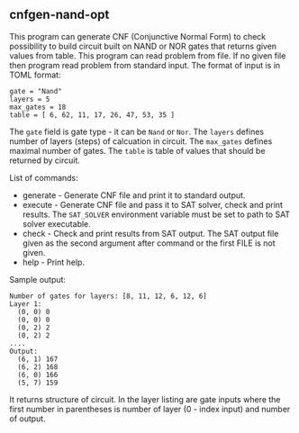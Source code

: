 ## cnfgen-nand-opt

This program can generate CNF (Conjunctive Normal Form) to check possibility to build
circuit built on NAND or NOR gates that returns given values from table.
This program can read problem from file. If no given file then program read problem
from standard input. The format of input is in TOML format:

```
gate = "Nand"
layers = 5
max_gates = 18
table = [ 6, 62, 11, 17, 26, 47, 53, 35 ]
```

The `gate` field is gate type - it can be `Nand` or `Nor`. The `layers` defines number
of layers (steps) of calcuation in circuit. The `max_gates` defines maximal number of
gates. The `table` is table of values that should be returned by circuit.

List of commands:

* generate - Generate CNF file and print it to standard output.
* execute - Generate CNF file and pass it to SAT solver, check and print results. The `SAT_SOLVER` environment variable must be set to path to SAT solver executable.
* check - Check and print results from SAT output. The SAT output file given as the second argument after command or the first FILE is not given.
* help - Print help.

Sample output:

```
Number of gates for layers: [8, 11, 12, 6, 12, 6]
Layer 1:
  (0, 0) 0
  (0, 0) 0
  (0, 2) 2
  (0, 2) 2
....
Output:
  (6, 1) 167
  (6, 2) 168
  (6, 0) 166
  (5, 7) 159
```

It returns structure of circuit. In the layer listing are gate inputs where the first number
in parentheses is number of layer (0 - index input) and number of output.
